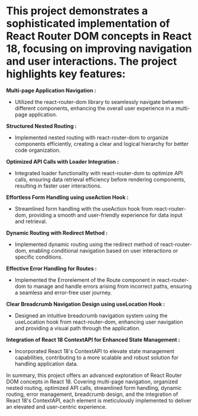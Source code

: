 # This project demonstrates a sophisticated implementation of React Router DOM concepts in React 18, focusing on improving navigation and user interactions. The project highlights key features:

**Multi-page Application Navigation :**
- Utilized the react-router-dom library to seamlessly navigate between different components, enhancing the overall user experience in a multi-page application.

**Structured Nested Routing :**
- Implemented nested routing with react-router-dom to organize components efficiently, creating a clear and logical hierarchy for better code organization.

**Optimized API Calls with Loader Integration :**
- Integrated loader functionality with react-router-dom to optimize API calls, ensuring data retrieval efficiency before rendering components, resulting in faster user interactions.

**Effortless Form Handling using useAction Hook :**
- Streamlined form handling with the useAction hook from react-router-dom, providing a smooth and user-friendly experience for data input and retrieval.

**Dynamic Routing with Redirect Method :**
- Implemented dynamic routing using the redirect method of react-router-dom, enabling conditional navigation based on user interactions or specific conditions.

**Effective Error Handling for Routes :** 
- Implemented the Errorelement of the Route component in react-router-dom to manage and handle errors arising from incorrect paths, ensuring a seamless and error-free user journey.

**Clear Breadcrumb Navigation Design using useLocation Hook :**
- Designed an intuitive breadcrumb navigation system using the useLocation hook from react-router-dom, enhancing user navigation and providing a visual path through the application.

**Integration of React 18 ContextAPI for Enhanced State Management :**
- Incorporated React 18's ContextAPI to elevate state management capabilities, contributing to a more scalable and robust solution for handling application data.

In summary, this project offers an advanced exploration of React Router DOM concepts in React 18. Covering multi-page navigation, organized nested routing, optimized API calls, streamlined form handling, dynamic routing, error management, breadcrumb design, and the integration of React 18's ContextAPI, each element is meticulously implemented to deliver an elevated and user-centric experience.
